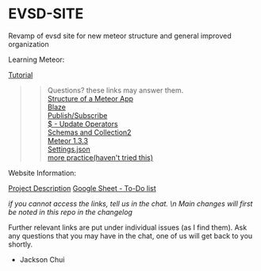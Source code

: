 # EVSD-SITE

Revamp of evsd site for new meteor structure and general improved organization

Learning Meteor:

[Tutorial](https://www.meteor.com/tutorials/blaze/creating-an-app)

>>Questions? these links may answer them.<br />
[Structure of a Meteor App](https://guide.meteor.com/structure.html)<br />
[Blaze](https://guide.meteor.com/blaze.html)<br />
[Publish/Subscribe](https://themeteorchef.com/snippets/publication-and-subscription-patterns/)<br />
[$ - Update Operators](https://docs.mongodb.com/manual/reference/operator/update/)<br />
[Schemas and Collection2](https://themeteorchef.com/snippets/using-the-collection2-package/#tmc-validating-against-schemas)<br />
[Meteor 1.3.3](http://info.meteor.com/blog/announcing-meteor-1.3.3)<br />
[Settings.json](http://info.meteor.com/blog/the-meteor-chef-making-use-of-settings-json)<br />
[more practice(haven't tried this)](http://meteortips.com/first-meteor-tutorial/)<br />
>>
Website Information:<br />

[Project Description](https://docs.google.com/document/d/1YZtRMjXB-ZKS6Z1dbdlL0g6_8Q7OefvkEhzMN2b49Jc/edit?usp=sharing)
[Google Sheet - To-Do list](https://docs.google.com/spreadsheets/d/1P9qT0ShtlaujTTsu9kDYTrNuwPl9PcakPj11Q4IjE4E/edit#gid=0)

*if you cannot access the links, tell us in the chat. \n Main changes will first be noted in this repo in the changelog*

Further relevant links are put under individual issues (as I find them).
Ask any questions that you may have in the chat, one of us will get back to you shortly.

- Jackson Chui